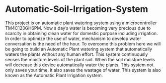 # Automatic-Soil-Irrigation-System
This project is on automatic plant watering system using a microcontroller TM4C123GH6PM.                                                                                   Now a day’s water is becoming very precious due to scarcity in obtaining clean water for domestic purpose including irrigation. In order to optimize the use of water, mechanism to develop water conversation is the need of the hour. To overcome this problem here we will be going to build an Automatic Plant watering system that automatically waters the plants without any human effort. This system continuously senses the moisture levels of the plant soil. When the soil moisture levels will decrease this device automatically water the plants. This system not only saves your time, it also saves the wastage of water. This system is also known as the Automatic Plant Irrigation system.					
